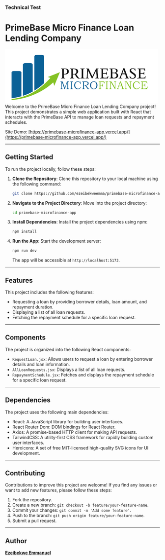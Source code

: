 ### Technical Test
# PrimeBase Micro Finance Loan Lending Company
![logo](./src/assets/logo.png)
Welcome to the PrimeBase Micro Finance Loan Lending Company project! This project demonstrates a simple web application built with React that interacts with the PrimeBase API to manage loan requests and repayment schedules.

Site Demo: [https://primebase-microfinance-app.vercel.app/](https://primebase-microfinance-app.vercel.app/)

---

## Getting Started

To run the project locally, follow these steps:

1. **Clone the Repository**: Clone this repository to your local machine using the following command:

   ```bash
   git clone https://github.com/ezeibekweemma/primebase-microfinance-app.git
   ```

2. **Navigate to the Project Directory**: Move into the project directory:

   ```bash
   cd primebase-microfinance-app
   ```

3. **Install Dependencies**: Install the project dependencies using npm:

   ```bash
   npm install
   ```

4. **Run the App**: Start the development server:

   ```bash
   npm run dev
   ```

   The app will be accessible at `http://localhost:5173`.

---

## Features

This project includes the following features:

- Requesting a loan by providing borrower details, loan amount, and repayment duration.
- Displaying a list of all loan requests.
- Fetching the repayment schedule for a specific loan request.

---

## Components

The project is organized into the following React components:

- `RequestLoan.jsx`: Allows users to request a loan by entering borrower details and loan information.
- `AllLoanRequests.jsx`: Displays a list of all loan requests.
- `RepaymentSchedule.jsx`: Fetches and displays the repayment schedule for a specific loan request.

---

## Dependencies

The project uses the following main dependencies:

- React: A JavaScript library for building user interfaces.
- React Router Dom: DOM bindings for React Router.
- Axios: A promise-based HTTP client for making API requests.
- TailwindCSS: A utility-first CSS framework for rapidly building custom user interfaces.
- Heroicons: A set of free MIT-licensed high-quality SVG icons for UI development.

---

## Contributing

Contributions to improve this project are welcome! If you find any issues or want to add new features, please follow these steps:

1. Fork the repository.
2. Create a new branch: `git checkout -b feature/your-feature-name`.
3. Commit your changes: `git commit -m 'Add some feature'`.
4. Push to the branch: `git push origin feature/your-feature-name`.
5. Submit a pull request.

---

## Author
**[Ezeibekwe Emmanuel](https://linkedin.com/in/ezeibekweemma)**